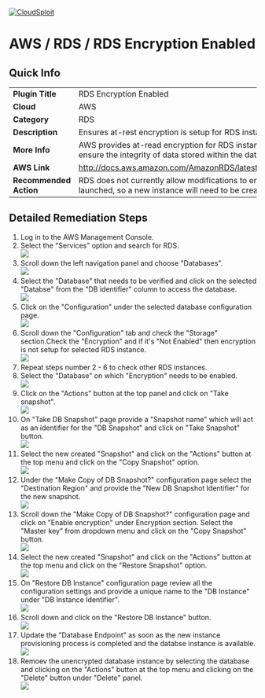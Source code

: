 [![CloudSploit](https://cloudsploit.com/img/logo-new-big-text-100.png "CloudSploit")](https://cloudsploit.com)

# AWS / RDS / RDS Encryption Enabled

## Quick Info

| | |
|-|-|
| **Plugin Title** | RDS Encryption Enabled |
| **Cloud** | AWS |
| **Category** | RDS |
| **Description** | Ensures at-rest encryption is setup for RDS instances |
| **More Info** | AWS provides at-read encryption for RDS instances which should be enabled to ensure the integrity of data stored within the databases. |
| **AWS Link** | http://docs.aws.amazon.com/AmazonRDS/latest/UserGuide/Overview.Encryption.html |
| **Recommended Action** | RDS does not currently allow modifications to encryption after the instance has been launched, so a new instance will need to be created with encryption enabled. |

## Detailed Remediation Steps

1. Log in to the AWS Management Console.
2. Select the "Services" option and search for RDS. </br> <img src="/resources/aws/rds/rds-encryption-enabled/step2.png"/>
3. Scroll down the left navigation panel and choose "Databases". </br> <img src="/resources/aws/rds/rds-encryption-enabled/step3.png"/>
4. Select the "Database" that needs to be verified and click on the  selected "Databse" from the "DB identifier" column to access the database.</br><img src="/resources/aws/rds/rds-encryption-enabled/step4.png"/>
5. Click on the "Configuration" under the selected database configuration page.</br><img src="/resources/aws/rds/rds-encryption-enabled/step5.png"/>
6. Scroll down the "Configuration" tab and check the "Storage" section.Check the "Encryption" and if it's "Not Enabled" then encryption is not setup for selected RDS instance.</br><img src="/resources/aws/rds/rds-encryption-enabled/step6.png"/>
7. Repeat steps number 2 - 6 to check other RDS instances. </br>
8. Select the "Database" on which "Encryption" needs to be enabled.</br><img src="/resources/aws/rds/rds-encryption-enabled/step8.png"/>
9. Click on the "Actions" button at the top panel and click on "Take snapshot". </br><img src="/resources/aws/rds/rds-encryption-enabled/step9.png"/>
10. On "Take DB Snapshot" page provide a "Snapshot name" which will act as an identifier for the "DB Snapshot" and click on "Take Snapshot" button.</br><img src="/resources/aws/rds/rds-encryption-enabled/step10.png"/>
11. Select the new created "Snapshot" and click on the "Actions" button at the top menu and click on the "Copy Snapshot" option.</br><img src="/resources/aws/rds/rds-encryption-enabled/step11.png"/>
12. Under the "Make Copy of DB Snapshot?" configuration page select the "Destination Region" and provide the "New DB Snapshot Identifier" for the new snapshot. </br><img src="/resources/aws/rds/rds-encryption-enabled/step12.png"/>
13. Scroll down the "Make Copy of DB Snapshot?" configuration page and click on "Enable encryption" under Encryption section. Select the "Master key" from dropdown menu and click on the "Copy Snapshot" button.</br><img src="/resources/aws/rds/rds-encryption-enabled/step13.png"/>
14. Select the new created "Snapshot" and click on the "Actions" button at the top menu and click on the "Restore Snapshot" option.</br><img src="/resources/aws/rds/rds-encryption-enabled/step14.png"/>
15. On "Restore DB Instance" configuration page review all the configuration settings and provide a unique name to the "DB Instance" under "DB Instance Identifier".</br><img src="/resources/aws/rds/rds-encryption-enabled/step15.png"/>
16. Scroll down and click on the "Restore DB Instance" button. </br><img src="/resources/aws/rds/rds-encryption-enabled/step16.png"/>
17. Update the "Database Endpoint" as soon as the new instance provisioning process is completed and the databse instance is available. </br><img src="/resources/aws/rds/rds-encryption-enabled/step17.png"/>
18. Remoev the unencrypted database instance by selecting the database and clicking on the "Actions" button at the top menu and clicking on the "Delete" button under "Delete" panel. </br><img src="/resources/aws/rds/rds-encryption-enabled/step18.png"/>
